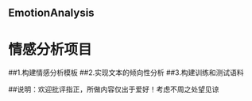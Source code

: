 ## EmotionAnalysis

情感分析项目
=============
##1.构建情感分析模板
##2.实现文本的倾向性分析
##3.构建训练和测试语料


##说明：欢迎批评指正，所做内容仅出于爱好！考虑不周之处望见谅

